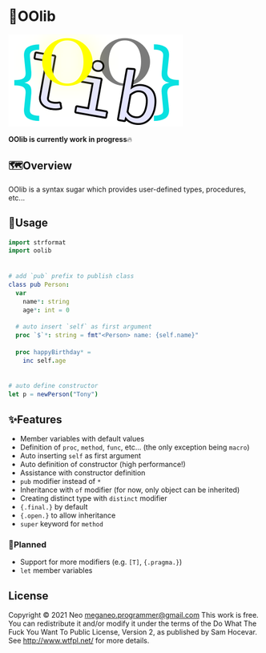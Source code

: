 # 👑OOlib
![icon](./oolib.png)

**OOlib is currently work in progress**🔥


## 🗺Overview
OOlib is a syntax sugar which provides user-defined types, procedures, etc...


## 📜Usage
```nim
import strformat
import oolib


# add `pub` prefix to publish class
class pub Person:
  var
    name*: string
    age*: int = 0

  # auto insert `self` as first argument
  proc `$`*: string = fmt"<Person> name: {self.name}"

  proc happyBirthday* =
    inc self.age


# auto define constructor
let p = newPerson("Tony")
```


## ✨Features
- Member variables with default values
- Definition of `proc`, `method`, `func`, etc... (the only exception being `macro`)
- Auto inserting `self` as first argument
- Auto definition of constructor (high performance!)
- Assistance with constructor definition
- `pub` modifier instead of `*`
- Inheritance with `of` modifier (for now, only object can be inherited)
- Creating distinct type with `distinct` modifier
- `{.final.}` by default
- `{.open.}` to allow inheritance
- `super` keyword for `method`

### 💭Planned
- Support for more modifiers (e.g. `[T]`, `{.pragma.}`)
- `let` member variables


## License
Copyright © 2021 Neo meganeo.programmer@gmail.com
This work is free. You can redistribute it and/or modify it under the terms of the Do What The Fuck You Want To Public License, Version 2, as published by Sam Hocevar. See http://www.wtfpl.net/ for more details.

